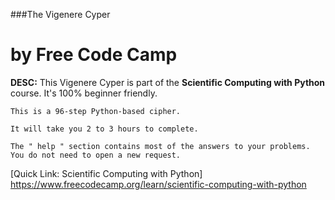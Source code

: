 ###The Vigenere Cyper
# by Free Code Camp 

**DESC:** This Vigenere Cyper is part of the **Scientific Computing with Python** course. It's 100% beginner friendly. 


    This is a 96-step Python-based cipher. 
    
    It will take you 2 to 3 hours to complete. 
    
    The " help " section contains most of the answers to your problems. You do not need to open a new request. 


[Quick Link: Scientific Computing with Python] https://www.freecodecamp.org/learn/scientific-computing-with-python

